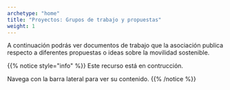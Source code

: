 ```yaml
---
archetype: "home"
title: "Proyectos: Grupos de trabajo y propuestas"
weight: 1
---
```


A continuación podrás ver documentos de trabajo que la asociación publica respecto a diferentes propuestas o ideas sobre la movilidad sostenible.

{{% notice style="info" %}}
  Este recurso está en contrucción.

  Navega con la barra lateral para ver su contenido.
{{% /notice %}}
